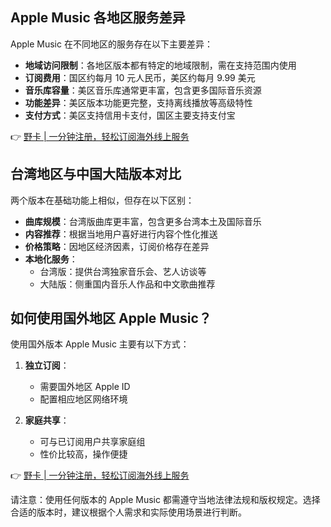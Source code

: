 ## Apple Music 各地区服务差异

Apple Music 在不同地区的服务存在以下主要差异：

- **地域访问限制**：各地区版本都有特定的地域限制，需在支持范围内使用
- **订阅费用**：国区约每月 10 元人民币，美区约每月 9.99 美元
- **音乐库容量**：美区音乐库通常更丰富，包含更多国际音乐资源
- **功能差异**：美区版本功能更完整，支持离线播放等高级特性
- **支付方式**：美区支持信用卡支付，国区主要支持支付宝

👉 [野卡 | 一分钟注册，轻松订阅海外线上服务](https://bit.ly/bewildcard)

## 台湾地区与中国大陆版本对比

两个版本在基础功能上相似，但存在以下区别：

- **曲库规模**：台湾版曲库更丰富，包含更多台湾本土及国际音乐
- **内容推荐**：根据当地用户喜好进行内容个性化推送
- **价格策略**：因地区经济因素，订阅价格存在差异
- **本地化服务**：
  - 台湾版：提供台湾独家音乐会、艺人访谈等
  - 大陆版：侧重国内音乐人作品和中文歌曲推荐

## 如何使用国外地区 Apple Music？

使用国外版本 Apple Music 主要有以下方式：

1. **独立订阅**：
   - 需要国外地区 Apple ID
   - 配置相应地区网络环境
   
2. **家庭共享**：
   - 可与已订阅用户共享家庭组
   - 性价比较高，操作便捷

👉 [野卡 | 一分钟注册，轻松订阅海外线上服务](https://bit.ly/bewildcard)

请注意：使用任何版本的 Apple Music 都需遵守当地法律法规和版权规定。选择合适的版本时，建议根据个人需求和实际使用场景进行判断。